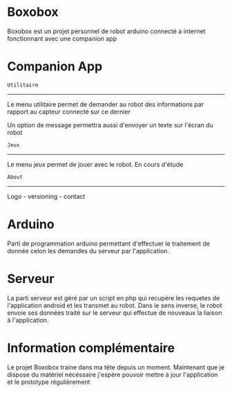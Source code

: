Boxobox
=========
Boxobox est un projet personnel de robot arduino connecté a internet fonctionnant avec une companion app

Companion App
===============
    Utilitaire
------------
Le menu utilitaire permet de demander au robot des informations par rapport au capteur connecté sur ce dernier

Un option de message permettra aussi d'envoyer un texte sur l'écran du robot

    Jeux
------------

Le menu jeux permet de jouer avec le robot. En cours d'étude

    About
------------

Logo - versioning - contact

Arduino 
========
Parti de programmation arduino permettant d'effectuer le traitement de donnée celon les demandes du serveur par l'application.

Serveur
========
La parti serveur est géré par un script en php qui recupère les requetes de l'application android et les transmet au robot.
Dans le sens inverse, le robot envoie ses données traité sur le serveur qui effectue de nouveaux la liaison à l'application.

Information complémentaire
============

Le projet Boxobox traine dans ma tête depuis un moment. Maintenant que je dispose du matériel nécéssaire j'espère 
pouvoir mettre à jour l'application et le prototype régulièrement
